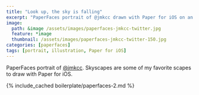 ```yaml
---
title: "Look up, the sky is falling"
excerpt: "PaperFaces portrait of @jmkcc drawn with Paper for iOS on an iPad."
image: 
  path: &image /assets/images/paperfaces-jmkcc-twitter.jpg 
  feature: *image
  thumbnail: /assets/images/paperfaces-jmkcc-twitter-150.jpg
categories: [paperfaces]
tags: [portrait, illustration, Paper for iOS]
---
```


PaperFaces portrait of [@jmkcc](https://twitter.com/jmkcc). Skyscapes are some of my favorite scapes to draw with Paper for iOS.

{% include_cached boilerplate/paperfaces-2.md %}
